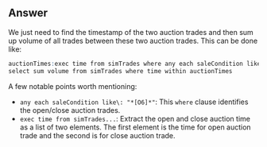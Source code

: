 ## Answer
We just need to find the timestamp of the two auction trades and then sum up volume of all trades between these two auction trades. This can be done like:

```q
auctionTimes:exec time from simTrades where any each saleCondition like\: "*[O6]*";
select sum volume from simTrades where time within auctionTimes
```

A few notable points worth mentioning:

- ``any each saleCondition like\: "*[O6]*"``: This ``where`` clause identifies the open/close auction trades.
- ``exec time from simTrades...``: Extract the open and close auction time as a list of two elements. The first element is the time for open auction trade and the second is for close auction trade.
